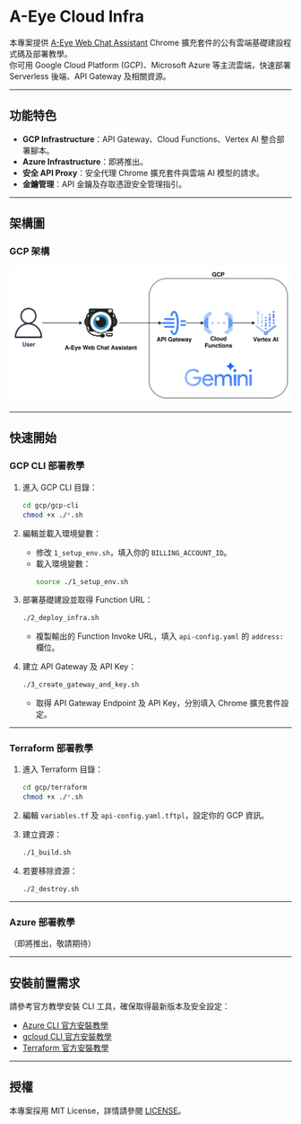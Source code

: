 # A-Eye Cloud Infra

本專案提供 [A-Eye Web Chat Assistant](https://github.com/vincentwun/A-Eye-Web-Chat-Assistant) Chrome 擴充套件的公有雲端基礎建設程式碼及部署教學。  
你可用 Google Cloud Platform (GCP)、Microsoft Azure 等主流雲端，快速部署 Serverless 後端、API Gateway 及相關資源。

---

## 功能特色

- **GCP Infrastructure**：API Gateway、Cloud Functions、Vertex AI 整合部署腳本。
- **Azure Infrastructure**：即將推出。
- **安全 API Proxy**：安全代理 Chrome 擴充套件與雲端 AI 模型的請求。
- **金鑰管理**：API 金鑰及存取憑證安全管理指引。

---

## 架構圖

### GCP 架構
![GCP Infrastructure](images/gcp_infra.png)

---

## 快速開始

### GCP CLI 部署教學

1. 進入 GCP CLI 目錄：
    ```bash
    cd gcp/gcp-cli
    chmod +x ./*.sh
    ```

2. 編輯並載入環境變數：
    - 修改 `1_setup_env.sh`，填入你的 `BILLING_ACCOUNT_ID`。
    - 載入環境變數：
      ```bash
      source ./1_setup_env.sh
      ```

3. 部署基礎建設並取得 Function URL：
    ```bash
    ./2_deploy_infra.sh
    ```
    - 複製輸出的 Function Invoke URL，填入 `api-config.yaml` 的 `address:` 欄位。

4. 建立 API Gateway 及 API Key：
    ```bash
    ./3_create_gateway_and_key.sh
    ```
    - 取得 API Gateway Endpoint 及 API Key，分別填入 Chrome 擴充套件設定。

---

### Terraform 部署教學

1. 進入 Terraform 目錄：
    ```bash
    cd gcp/terraform
    chmod +x ./*.sh
    ```

2. 編輯 `variables.tf` 及 `api-config.yaml.tftpl`，設定你的 GCP 資訊。

3. 建立資源：
    ```bash
    ./1_build.sh
    ```

4. 若要移除資源：
    ```bash
    ./2_destroy.sh
    ```

---

### Azure 部署教學

（即將推出，敬請期待）

---

## 安裝前置需求

請參考官方教學安裝 CLI 工具，確保取得最新版本及安全設定：

- [Azure CLI 官方安裝教學](https://learn.microsoft.com/zh-tw/cli/azure/install-azure-cli-linux?view=azure-cli-latest&pivots=apt)
- [gcloud CLI 官方安裝教學](https://cloud.google.com/sdk/docs/install?hl=zh-tw)
- [Terraform 官方安裝教學](https://developer.hashicorp.com/terraform/install#linux)

---

## 授權

本專案採用 MIT License，詳情請參閱 [LICENSE](./LICENSE)。